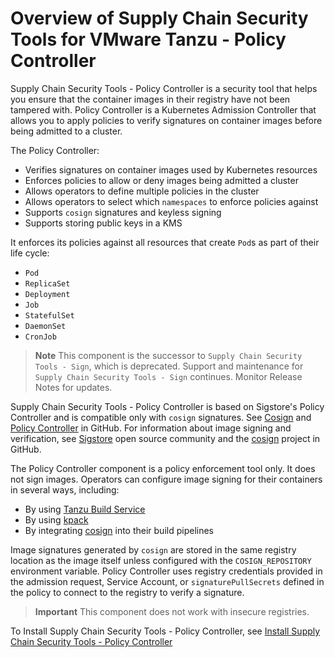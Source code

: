 # Overview of Supply Chain Security Tools for VMware Tanzu - Policy Controller

Supply Chain Security Tools - Policy Controller is a security tool that helps
you ensure that the container images in their registry have not been
tampered with. Policy Controller is a Kubernetes Admission Controller that
allows you to apply policies to verify signatures on container images
before being admitted to a cluster.

The Policy Controller:

* Verifies signatures on container images used by Kubernetes resources
* Enforces policies to allow or deny images being admitted a cluster
* Allows operators to define multiple policies in the cluster
* Allows operators to select which `namespaces` to enforce policies against
* Supports `cosign` signatures and keyless signing
* Supports storing public keys in a KMS

It enforces its policies against all resources that create `Pod`s as part of their life cycle:

* `Pod`
* `ReplicaSet`
* `Deployment`
* `Job`
* `StatefulSet`
* `DaemonSet`
* `CronJob`

>**Note** This component is the successor to `Supply Chain Security Tools - Sign`, which is deprecated. Support and maintenance for `Supply Chain Security Tools - Sign` continues. Monitor Release Notes for updates.

Supply Chain Security Tools - Policy Controller is based on Sigstore's Policy Controller and is compatible only with `cosign` signatures. See
[Cosign](https://github.com/sigstore/cosign) and
[Policy Controller](https://github.com/sigstore/policy-controller) in GitHub. For information about image signing and verification, see [Sigstore](https://www.sigstore.dev/) open source community and the [cosign](https://docs.sigstore.dev) project in GitHub.

The Policy Controller component is a policy enforcement tool only. It does not sign images. Operators can configure image signing for their containers in several ways, including:

* By using [Tanzu Build Service](../tanzu-build-service/tbs-image-signing.hbs.md)
* By using [kpack](https://github.com/buildpacks-community/kpack/blob/main/docs/tutorial.md)
* By integrating [cosign](https://docs.sigstore.dev/cosign/overview) into their build pipelines

Image signatures generated by `cosign` are stored in the same registry location as the image itself unless configured with the `COSIGN_REPOSITORY` environment variable. Policy Controller uses registry credentials provided in the admission request, Service Account, or `signaturePullSecrets` defined in the policy to connect to the registry to verify a signature.

>**Important** This component does not work with insecure registries.

To Install Supply Chain Security Tools - Policy Controller, see [Install Supply Chain Security Tools - Policy Controller](./install-scst-policy.hbs.md)
